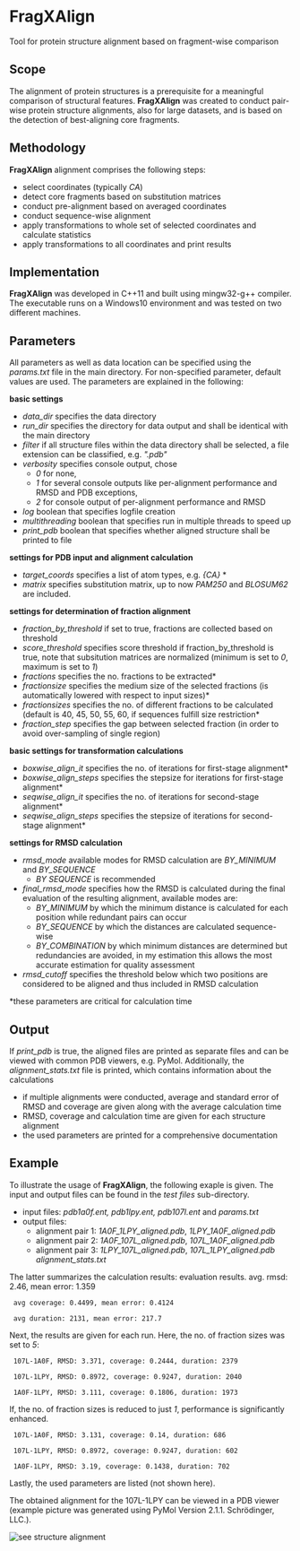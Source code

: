 # FragXAlign
Tool for protein structure alignment based on fragment-wise comparison

## Scope
The alignment of protein structures is a prerequisite for a meaningful comparison of structural features.
**FragXAlign** was created to conduct pair-wise protein structure alignments, also for large datasets, and is based on the detection of best-aligning core fragments.

## Methodology
**FragXAlign** alignment comprises the following steps:
- select coordinates (typically *CA*)
- detect core fragments based on substitution matrices
- conduct pre-alignment based on averaged coordinates
- conduct sequence-wise alignment
- apply transformations to whole set of selected coordinates and calculate statistics
- apply transformations to all coordinates and print results

## Implementation
**FragXAlign** was developed in C++11 and built using mingw32-g++ compiler.
The executable runs on a Windows10 environment and was tested on two different machines.

## Parameters
All parameters as well as data location can be specified using the *params.txt* file in the main directory.
For non-specified parameter, default values are used. The parameters are explained in the following:

**basic settings**
* *data_dir* specifies the data directory
* *run_dir* specifies the directory for data output and shall be identical with the main directory
* *filter* if all structure files within the data directory shall be selected, a file extension can be classified, e.g. *".pdb"*
* *verbosity* specifies console output, chose
     * *0* for none,
     * *1* for several console outputs like per-alignment performance and RMSD and PDB exceptions,
     * *2* for console output of per-alignment performance and RMSD
* *log* boolean that specifies logfile creation
* *multithreading* boolean that specifies run in multiple threads to speed up
* *print_pdb* boolean that specifies whether aligned structure shall be printed to file

**settings for PDB input and alignment calculation**
* *target_coords* specifies a list of atom types, e.g. *{CA}* *
* *matrix* specifies substitution matrix, up to now *PAM250* and *BLOSUM62* are included.

**settings for determination of fraction alignment**
* *fraction_by_threshold* if set to true, fractions are collected based on threshold
* *score_threshold* specifies score threshold if fraction_by_threshold is true,
     note that subsitution matrices are normalized (minimum is set to *0*, maximum is set to *1*)
* *fractions* specifies the no. fractions to be extracted*
* *fractionsize* specifies the medium size of the selected fractions (is automatically lowered with respect to input sizes)*
* *fractionsizes* specifies the no. of different fractions to be calculated (default is 40, 45, 50, 55, 60, if sequences fulfill size restriction*
* *fraction_step* specifies the gap between selected fraction (in order to avoid over-sampling of single region)

**basic settings for transformation calculations**
* *boxwise_align_it* specifies the no. of iterations for first-stage alignment*
* *boxwise_align_steps* specifies the stepsize for iterations for first-stage alignment*
* *seqwise_align_it* specifies the no. of iterations for second-stage alignment*
* *seqwise_align_steps* specifies the stepsize of iterations for second-stage alignment*

**settings for RMSD calculation**
* *rmsd_mode* available modes for RMSD calculation are *BY_MINIMUM* and *BY_SEQUENCE*
    * *BY SEQUENCE* is recommended
* *final_rmsd_mode* specifies how the RMSD is calculated during the final evaluation of the resulting alignment, available modes are:
     - *BY_MINIMUM* by which the minimum distance is calculated for each position while redundant pairs can occur
     - *BY_SEQUENCE* by which the distances are calculated sequence-wise
     - *BY_COMBINATION* by which minimum distances are determined but redundancies are avoided,
     in my estimation this allows the most accurate estimation for quality assessment
* *rmsd_cutoff* specifies the threshold below which two positions are considered to be aligned and thus included in RMSD calculation


\*these parameters are critical for calculation time

## Output
If *print_pdb* is true, the aligned files are printed as separate files and can be viewed with common PDB viewers, e.g. PyMol.
Additionally, the *alignment_stats.txt* file is printed, which contains information about the calculations
- if multiple alignments were conducted, average and standard error of RMSD and coverage are given along with the average calculation time
- RMSD, coverage and calculation time are given for each structure alignment
- the used parameters are printed for a comprehensive documentation

## Example
To illustrate the usage of **FragXAlign**, the following exaple is given.
The input and output files can be found in the *test files* sub-directory.
- input files: *pdb1a0f.ent, pdb1lpy.ent, pdb107I.ent* and *params.txt*
- output files:
  - alignment pair 1: *1A0F_1LPY_aligned.pdb*, *1LPY_1A0F_aligned.pdb*
  - alignment pair 2: *1A0F_107L_aligned.pdb*, *107L_1A0F_aligned.pdb*
  - alignment pair 3: *1LPY_107L_aligned.pdb*, *107L_1LPY_aligned.pdb*
  *alignment_stats.txt*

The latter summarizes the calculation results:
     evaluation results. avg. rmsd: 2.46, mean error: 1.359

     avg coverage: 0.4499, mean error: 0.4124

     avg duration: 2131, mean error: 217.7

Next, the results are given for each run. Here, the no. of fraction sizes was set to *5*:

     107L-1A0F, RMSD: 3.371, coverage: 0.2444, duration: 2379
     
     107L-1LPY, RMSD: 0.8972, coverage: 0.9247, duration: 2040

     1A0F-1LPY, RMSD: 3.111, coverage: 0.1806, duration: 1973

If, the no. of fraction sizes is reduced to just *1*, performance is significantly enhanced.

     107L-1A0F, RMSD: 3.131, coverage: 0.14, duration: 686
     
     107L-1LPY, RMSD: 0.8972, coverage: 0.9247, duration: 602

     1A0F-1LPY, RMSD: 3.19, coverage: 0.1438, duration: 702

Lastly, the used parameters are listed (not shown here).

The obtained alignment for the 107L-1LPY can be viewed in a PDB viewer (example picture was generated using PyMol Version 2.1.1. Schrödinger, LLC.).

![see structure alignment](https://github.com/JoKa87/FragAlign/tree/main/testfiles/1LPY_1071_alignment.png)
